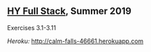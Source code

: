 ## [HY Full Stack](https://fullstackopen.com), Summer 2019

Exercises 3.1-3.11

*Heroku:* http://calm-falls-46661.herokuapp.com